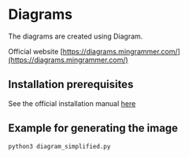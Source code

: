 # Diagrams

The diagrams are created using Diagram. 

Official website [https://diagrams.mingrammer.com/](https://diagrams.mingrammer.com/)

## Installation prerequisites
See the official installation manual [here](https://diagrams.mingrammer.com/docs/getting-started/installation)

## Example for generating the image

```
python3 diagram_simplified.py
```